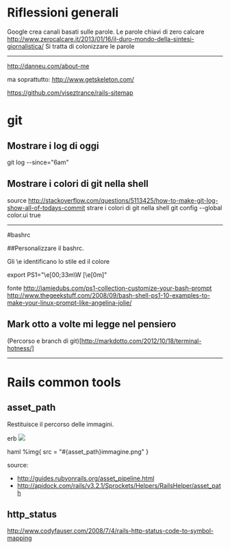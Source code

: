 # Riflessioni generali
Google crea canali basati sulle parole.
Le parole chiavi di zero calcare
http://www.zerocalcare.it/2013/01/16/il-duro-mondo-della-sintesi-giornalistica/
Si tratta di colonizzare le parole

---

http://danneu.com/about-me

ma soprattutto:
http://www.getskeleton.com/

https://github.com/viseztrance/rails-sitemap




# git
## Mostrare i log di oggi
git log --since="6am"


## Mostrare i colori di git nella shell
source
http://stackoverflow.com/questions/5113425/how-to-make-git-log-show-all-of-todays-commit
strare i colori di git nella shell
git config --global color.ui true

---

#bashrc

##Personalizzare il bashrc.

Gli \e identificano lo stile ed il colore

export PS1="\e[00;33m\W \[\e[0m\]"

fonte
http://jamiedubs.com/ps1-collection-customize-your-bash-prompt
http://www.thegeekstuff.com/2008/09/bash-shell-ps1-10-examples-to-make-your-linux-prompt-like-angelina-jolie/

## Mark otto a volte mi legge nel pensiero

(Percorso e branch di git)[http://markdotto.com/2012/10/18/terminal-hotness/]

---

# Rails common tools

## asset_path

Restituisce il percorso delle immagini.

erb
<img src="<%= asset_path %>immagine.png">

haml
%img{ src = "#{asset_path}immagine.png" }


source:
* http://guides.rubyonrails.org/asset_pipeline.html
* http://apidock.com/rails/v3.2.1/Sprockets/Helpers/RailsHelper/asset_path

## http_status
http://www.codyfauser.com/2008/7/4/rails-http-status-code-to-symbol-mapping
